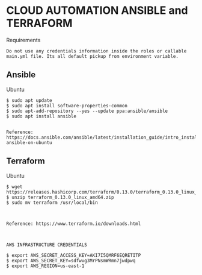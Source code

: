# CLOUD AUTOMATION ANSIBLE and TERRAFORM 

Requirements

    Do not use any credentials information inside the roles or callable main.yml file. Its all default pickup from environment variable.
  

  Ansible
  -------

  Ubuntu 

    $ sudo apt update
    $ sudo apt install software-properties-common
    $ sudo apt-add-repository --yes --update ppa:ansible/ansible
    $ sudo apt install ansible


    Reference: https://docs.ansible.com/ansible/latest/installation_guide/intro_installation.html#installing-ansible-on-ubuntu
    
  
  Terraform
  ---------

  Ubuntu

    $ wget https://releases.hashicorp.com/terraform/0.13.0/terraform_0.13.0_linux_amd64.zip
    $ unzip terraform_0.13.0_linux_amd64.zip
    $ sudo mv terraform /usr/local/bin
    
    
    
    Reference: https://www.terraform.io/downloads.html
    
    

    AWS INFRASTRUCTURE CREDENTIALS

    $ export AWS_SECRET_ACCESS_KEY=AKI7I5QMRF6EQRETITP
    $ export AWS_SECRET_KEY=sdfwvg3MrPNsmWRmn7jwdpwq
    $ export AWS_REGION=us-east-1
